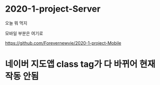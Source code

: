 # 2020-1-project-Server
오늘 뭐 먹지

모바일 부분은 여기로 <br>

https://github.com/Forevernewvie/2020-1-project-Mobile

# 네이버 지도앱 class tag가 다 바뀌어 현재 작동 안됨
